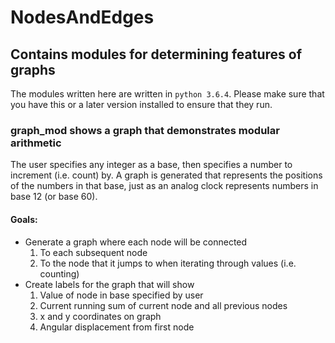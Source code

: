 # NodesAndEdges

## Contains modules for determining features of graphs

The modules written here are written in `python 3.6.4`. Please make sure that you have this or a later version installed to ensure that they run.

### graph_mod shows a graph that demonstrates modular arithmetic

The user specifies any integer as a base, then specifies a number to increment (i.e. count) by.
A graph is generated that represents the positions of the numbers in that base, just as an analog clock represents numbers in base 12 (or base 60).

#### Goals: 
- Generate a graph where each node will be connected 
  1. To each subsequent node
  2. To the node that it jumps to when iterating through values (i.e. counting)
- Create labels for the graph that will show
  1. Value of node in base specified by user
  2. Current running sum of current node and all previous nodes
  3. x and y coordinates on graph
  4. Angular displacement from first node